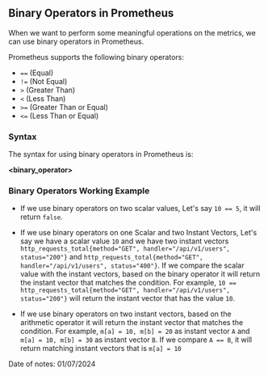 ## Binary Operators in Prometheus

When we want to perform some meaningful operations on the metrics, we can use binary operators in Prometheus.

Prometheus supports the following binary operators:

- `==` (Equal)
- `!=` (Not Equal)
- `>` (Greater Than)
- `<` (Less Than)
- `>=` (Greater Than or Equal)
- `<=` (Less Than or Equal)

### Syntax

The syntax for using binary operators in Prometheus is:

**<expression> <binary_operator> <expression>**


### Binary Operators Working Example

- If we use binary operators on two scalar values, Let's say `10 == 5`, it will return `false`.

- If we use binary operators on one Scalar and two Instant Vectors, Let's say we have a scalar value `10` and we have two instant vectors `http_requests_total{method="GET", handler="/api/v1/users", status="200"}` and `http_requests_total{method="GET", handler="/api/v1/users", status="400"}`. If we compare the scalar value with the instant vectors, based on the binary operator it will return the instant vector that matches the condition. For example, `10 == http_requests_total{method="GET", handler="/api/v1/users", status="200"}` will return the instant vector that has the value `10`.

- If we use binary operators on two instant vectors, based on the arithmetic operator it will return the instant vector that matches the condition. For example, `m[a] = 10, m[b] = 20` as instant vector `A` and `m[a] = 10, m[b] = 30` as instant vector `B`. If we compare `A == B`, it will return matching instant vectors that is `m[a] = 10`

Date of notes: 01/07/2024